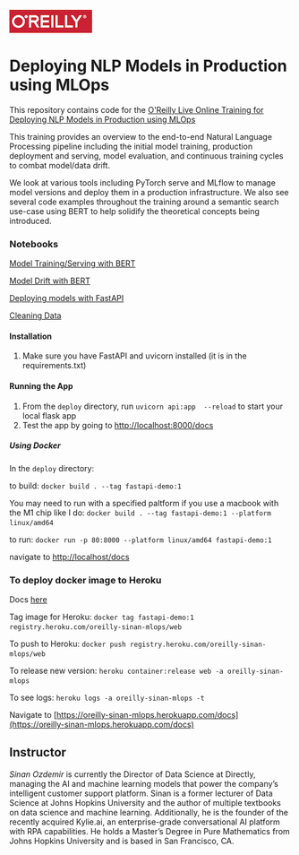 ![oreilly-logo](images/oreilly.png)

# Deploying NLP Models in Production using MLOps

This repository contains code for the [O'Reilly Live Online Training for Deploying NLP Models in Production using MLOps](https://www.oreilly.com/live-events/deploying-nlp-models-in-production-using-mlops/0636920064921/0636920064920)

This training provides an overview to the end-to-end Natural Language Processing pipeline including the initial model training, production deployment and serving, model evaluation, and continuous training cycles to combat model/data drift.

We look at various tools including PyTorch serve and MLflow to manage model versions and deploy them in a production infrastructure. We also see several code examples throughout the training around a semantic search use-case using BERT to help solidify the theoretical concepts being introduced.

### Notebooks

[Model Training/Serving with BERT](notebooks/model_serving.ipynb)

[Model Drift with BERT](notebooks/model_drift.ipynb)

[Deploying models with FastAPI](deploy/)

[Cleaning Data](notebooks/data_cleaning.ipynb)


#### Installation

1. Make sure you have FastAPI and uvicorn installed (it is in the requirements.txt)


#### Running the App
1. From the `deploy` directory, run `uvicorn api:app  --reload` to start your local flask app
2. Test the app by  going to [http://localhost:8000/docs](http://localhost:8000/docs)

##### Using Docker

In the `deploy` directory:

to build: `docker build . --tag fastapi-demo:1`

You may need to run with a specified paltform if you use a macbook with the M1 chip like I do: 
`docker build . --tag fastapi-demo:1 --platform linux/amd64`

to run: `docker run -p 80:8000 --platform linux/amd64 fastapi-demo:1`

navigate to [http://localhost/docs](http://localhost/docs)

### To deploy docker image to Heroku
Docs [here](https://devcenter.heroku.com/articles/container-registry-and-runtime)

Tag image for Heroku: `docker tag fastapi-demo:1 registry.heroku.com/oreilly-sinan-mlops/web`

To push to Heroku: `docker push registry.heroku.com/oreilly-sinan-mlops/web`

To release new version: `heroku container:release web -a oreilly-sinan-mlops`

To see logs: `heroku logs -a oreilly-sinan-mlops -t`

Navigate to [https://oreilly-sinan-mlops.herokuapp.com/docs](https://oreilly-sinan-mlops.herokuapp.com/docs)



## Instructor

*Sinan Ozdemir* is currently the Director of Data Science at Directly, managing the AI and machine learning models that power the company’s intelligent customer support platform. Sinan is a former lecturer of Data Science at Johns Hopkins University and the author of multiple textbooks on data science and machine learning. Additionally, he is the founder of the recently acquired Kylie.ai, an enterprise-grade conversational AI platform with RPA capabilities. He holds a Master’s Degree in Pure Mathematics from Johns Hopkins University and is based in San Francisco, CA.